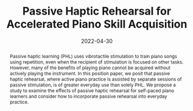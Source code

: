 ---
title: "Passive Haptic Rehearsal for Accelerated Piano Skill Acquisition"
teaser: "/images/passivehapticlearning-2.jpg"
date: "2022-04-30"
collection: publications
authors: "<b>Tan Gemicioglu</b>, Noah Teuscher, Brahmi Dwivedi, Soobin Park, Emerson Miller, Celeste Mason, Caitlyn Seim, Thad Starner"
venue: "Intelligent Music Interfaces Workshop at the 2022 CHI Conference on Human Factors in Computing Systems"
abstract: "Passive haptic learning (PHL) uses vibrotactile stimulation to train piano songs using repetition, even when the recipient of stimulation is focused on other tasks. However, many of the benefits of playing piano cannot be acquired without actively playing the instrument. In this position paper, we posit that passive haptic rehearsal, where active piano practice is assisted by separate sessions of passive stimulation, is of greater everyday use than solely PHL. We propose a study to examine the effects of passive haptic rehearsal for self-paced piano learners and consider how to incorporate passive rehearsal into everyday practice."
link: "/files/papers/PHL_IMI_at_CHI_2022.pdf"
tags: [workshop, haptics, piano]
links:
- [doi, doi, https://doi.org/10.48550/arXiv.2203.12749]
- [paper, pdf, /files/papers/PHL_IMI_at_CHI_2022.pdf]
- [slides, slides, /files/slides/Passive Haptic Rehearsal for CHI 2022.pptx]
---